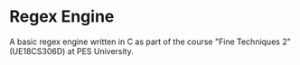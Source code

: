# Regex Engine

A basic regex engine written in C as part of the course "Fine Techniques 2" (UE18CS306D) at PES University.